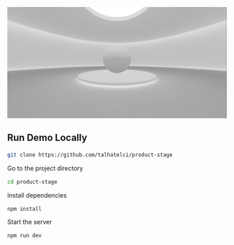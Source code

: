 ![Screenshot](screenshot.png)

## Run Demo Locally

```bash
git clone https://github.com/talhatelci/product-stage
```

Go to the project directory

```bash
cd product-stage
```

Install dependencies

```bash
npm install
```

Start the server

```bash
npm run dev
```
